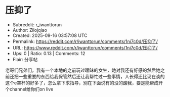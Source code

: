 # 压抑了

- Subreddit: r_iwanttorun
- Author: Zilojqiao
- Created: 2025-09-16 03:57:08 UTC
- Permalink: https://reddit.com/r/iwanttorun/comments/1ni7c0d/压抑了/
- URL: https://www.reddit.com/r/iwanttorun/comments/1ni7c0d/压抑了/
- Ups: 0 | Ratio: 0.13 | Comments: 12
- Flair: 分享帖


老哥们兄弟们，我有一个本地的之前玩过暧昧的女生，她对我还有好感的然后她之前还把一些重要的东西给我保管然后还让我帮忙过一些事情，人长得还比现在谈的这个e罩杯的好多了，怎么拿下求指导，别在下面说有的没的酸我，要是能帮成开个channel给你们on
live

